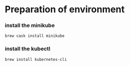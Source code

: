 # Preparation of environment
### install the minikube
`brew cask install minikube`

### install the kubectl
`brew install kubernetes-cli`
